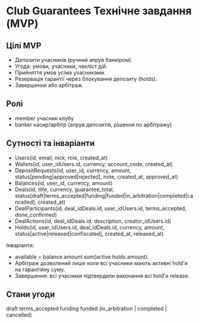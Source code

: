 ﻿# Club Guarantees  Технічне завдання (MVP)

## Цілі MVP
- Депозити учасників (ручний апрув банкіром).
- Угода: умови, учасники, чекліст дій.
- Прийняття умов усіма учасниками.
- Резервація гарантії через блокування депозиту (holds).
- Завершення або арбітраж.

## Ролі
- member  учасник клубу
- banker  касир/арбітр (апрув депозитів, рішення по арбітражу)

## Сутності та інваріанти
- Users(id, email, nick, role, created_at)
- Wallets(id, user_idUsers.id, currency, account_code, created_at)
- DepositRequests(id, user_id, currency, amount, status[pending|approved|rejected], note, created_at, approved_at)
- Balances(id, user_id, currency, amount)
- Deals(id, title, currency, guarantee_total, status[draft|terms_accepted|funding|funded|in_arbitration|completed|cancelled], created_at)
- DealParticipants(id, deal_idDeals.id, user_idUsers.id, terms_accepted, done_confirmed)
- DealActions(id, deal_idDeals.id, description, creator_idUsers.id)
- Holds(id, user_idUsers.id, deal_idDeals.id, currency, amount, status[active|released|confiscated], created_at, released_at)

Інваріанти:
- available = balance.amount  sum(active holds.amount).
- Арбітраж дозволений лише коли всі учасники мають активні hold'и на гарантійну суму.
- Завершення: всі учасники підтвердили виконання  всі hold'и release.

## Стани угоди
draft  terms_accepted  funding  funded  (in_arbitration | completed | cancelled)
